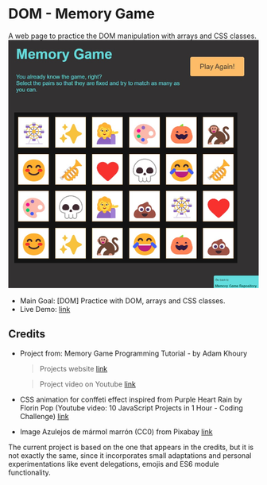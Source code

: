 # DOM - Memory Game

A web page to practice the DOM manipulation with arrays and CSS classes.
![screenshot of the application with a list of options to reorder by drag and drop](./data/screenshot_01.jpg)

- Main Goal: [DOM] Practice with DOM, arrays and CSS classes.
- Live Demo: [link](https://orses.github.io/vanilla_javascript/dom_memory_game/src/)

## Credits

- Project from: Memory Game Programming Tutorial - by Adam Khoury

  > Projects website [link](http://www.developphp.com/video/JavaScript/Memory-Game-Programming-Tutorial)

  > Project video on Youtube [link](https://youtu.be/c_ohDPWmsM0)

- CSS animation for conffeti effect inspired from Purple Heart Rain by Florin Pop (Youtube video: 10 JavaScript Projects in 1 Hour - Coding Challenge) [link](https://youtu.be/8GPPJpiLqHk?t=1348)

- Image Azulejos de mármol marrón (CC0) from Pixabay [link](https://www.pexels.com/es-es/foto/azulejos-de-marmol-marron-220152/)

The current project is based on the one that appears in the credits, but it is not exactly the same, since it incorporates small adaptations and personal experimentations like event delegations, emojis and ES6 module functionality.
